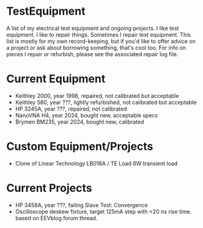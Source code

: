 # TestEquipment
A list of my electrical test equipment and ongoing projects. I like test equipment. I like to repair things. Sometimes I repair test equipment.
This list is mostly for my own record-keeping, but if you'd like to offer advice on a project or ask about borrowing something, that's cool too.
For info on pieces I repair or refurbish, please see the associated repair log file.

# Current Equipment
- Keithley 2000, year 1998, repaired, not calibrated but acceptable
- Keithley 580, year ???, lightly refurbished, not calibrated but acceptable
- HP 3245A, year ???, repaired, not calibrated
- NanoVNA H4, year 2024, bought new, acceptable specs
- Brymen BM235, year 2024, bought new, calibrated

# Custom Equipment/Projects
- Clone of Linear Technology LB018A / TE Load 6W transient load

# Current Projects
- HP 3458A, year ???, failing Slave Test: Convergence
- Oscilloscope deskew fixture, target 125mA step with <20 ns rise time. based on EEVblog forum thread.
